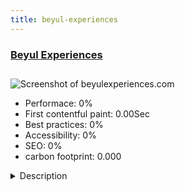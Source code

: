 ```yaml
---
title: beyul-experiences
---
```


<div style="height: 3rem">
  <a href="http://beyulexperiences.com"><h3>Beyul Experiences</h3></a>
</div>
<img loading="lazy" src="" alt="Screenshot of beyulexperiences.com" />
<ul>
  <li>Performace: 0%</li>
  <li>
    First contentful paint:
    0.00Sec
  </li>
  <li>Best practices: 0%</li>
  <li>Accessibility: 0%</li>
  <li>SEO: 0%</li>
  <li>carbon footprint: 0.000</li>
</ul>
<details>
  <summary>Description</summary>
  <p>This website is destined for the traveler. The Beyul Experiences is for someone who is willing to travel to the Himalayas of Nepal for fun, adventure and experience of a lifetime.The website is built upon the UIKIT v3 front-end framework.</p>
</details>

